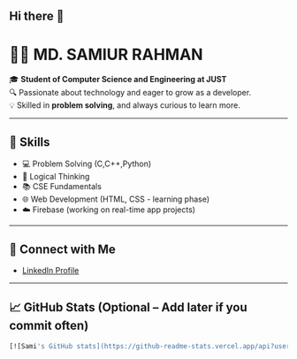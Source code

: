 ## Hi there 👋
# 👨‍💻 MD. SAMIUR RAHMAN

🎓 **Student of Computer Science and Engineering at JUST**  
🔍 Passionate about technology and eager to grow as a developer.  
💡 Skilled in **problem solving**, and always curious to learn more.

---

## 🚀 Skills
- 💻 Problem Solving (C,C++,Python)
- 🧠 Logical Thinking
- 📚 CSE Fundamentals
- 🌐 Web Development (HTML, CSS - learning phase)
- ☁️ Firebase (working on real-time app projects)

---

## 🔗 Connect with Me

- [LinkedIn Profile](https://www.linkedin.com/in/msr-sami-24855332a/)

---

## 📈 GitHub Stats (Optional – Add later if you commit often)

```bash
[![Sami's GitHub stats](https://github-readme-stats.vercel.app/api?username=sami8-coder &show_icons=true&theme=radical)](https://github.com/sami8-coder)

